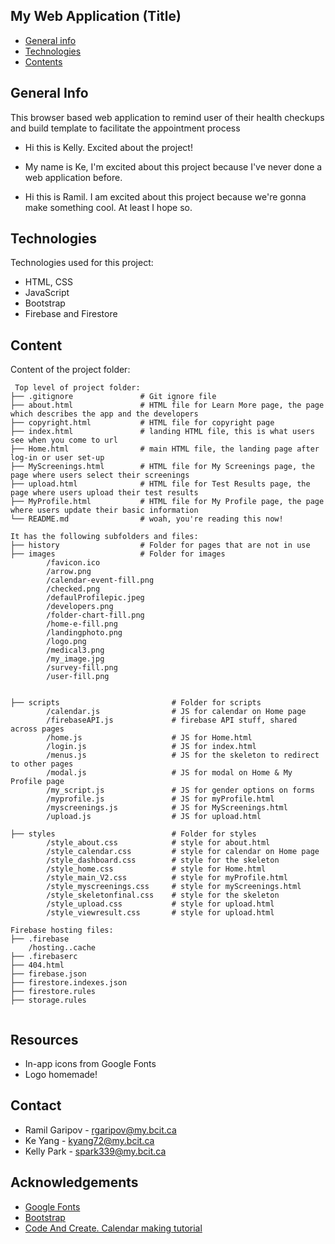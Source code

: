 ## My Web Application (Title)

* [General info](#general-info)
* [Technologies](#technologies)
* [Contents](#content)

## General Info

This browser based web application to remind user of their health checkups and build template to facilitate the appointment process 
* Hi this is Kelly. Excited about the project!

* My name is Ke, I'm excited about this project because I've never done a web application before.

* Hi this is Ramil. I am excited about this project because we're gonna make something cool. At least I hope so.


## Technologies
Technologies used for this project:
* HTML, CSS
* JavaScript
* Bootstrap
* Firebase and Firestore 
	
## Content
Content of the project folder:

```
 Top level of project folder: 
├── .gitignore               # Git ignore file
├── about.html               # HTML file for Learn More page, the page which describes the app and the developers
├── copyright.html           # HTML file for copyright page
├── index.html               # landing HTML file, this is what users see when you come to url
├── Home.html                # main HTML file, the landing page after log-in or user set-up
├── MyScreenings.html        # HTML file for My Screenings page, the page where users select their screenings
├── upload.html              # HTML file for Test Results page, the page where users upload their test results
├── MyProfile.html           # HTML file for My Profile page, the page where users update their basic information
└── README.md                # woah, you're reading this now!

It has the following subfolders and files:
├── history                  # Folder for pages that are not in use
├── images                   # Folder for images
        /favicon.ico
        /arrow.png
        /calendar-event-fill.png
        /checked.png
        /defaulProfilepic.jpeg
        /developers.png
        /folder-chart-fill.png
        /home-e-fill.png
        /landingphoto.png
        /logo.png
        /medical3.png
        /my_image.jpg
        /survey-fill.png
        /user-fill.png

        
├── scripts                         # Folder for scripts
        /calendar.js                # JS for calendar on Home page
        /firebaseAPI.js             # firebase API stuff, shared across pages
        /home.js                    # JS for Home.html
        /login.js                   # JS for index.html
        /menus.js                   # JS for the skeleton to redirect to other pages
        /modal.js                   # JS for modal on Home & My Profile page
        /my_script.js               # JS for gender options on forms
        /myprofile.js               # JS for myProfile.html
        /myscreenings.js            # JS for MyScreenings.html
        /upload.js                  # JS for upload.html
 
├── styles                          # Folder for styles
        /style_about.css            # style for about.html
        /style_calendar.css         # style for calendar on Home page
        /style_dashboard.css        # style for the skeleton
        /style_home.css             # style for Home.html
        /style_main_V2.css          # style for myProfile.html
        /style_myscreenings.css     # style for myScreenings.html
        /style_skeletonfinal.css    # style for the skeleton
        /style_upload.css           # style for upload.html
        /style_viewresult.css       # style for upload.html

Firebase hosting files: 
├── .firebase
	/hosting..cache
├── .firebaserc
├── 404.html
├── firebase.json
├── firestore.indexes.json
├── firestore.rules
├── storage.rules


```


## Resources
- In-app icons from Google Fonts
- Logo homemade!

## Contact 
* Ramil Garipov     - rgaripov@my.bcit.ca
* Ke Yang	        - kyang72@my.bcit.ca
* Kelly Park        - spark339@my.bcit.ca

## Acknowledgements 
* <a href="https://fonts.google.com/">Google Fonts</a>
* <a href="https://getbootstrap.com/">Bootstrap</a>
* <a href="https://www.youtube.com/watch?v=o1yMqPyYeAo">Code And Create. Calendar making tutorial</a>
